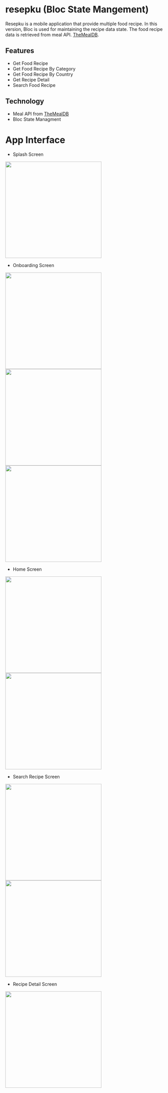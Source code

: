# resepku (Bloc State Mangement)

Resepku is a mobile application that provide multiple food recipe. In this version, Bloc is used for maintaining the recipe data state. The food recipe data is retrieved from meal API. [TheMealDB](https://www.themealdb.com/api.php).

## Features
- Get Food Recipe
- Get Food Recipe By Category
- Get Food Recipe By Country
- Get Recipe Detail
- Search Food Recipe

## Technology
- Meal API from [TheMealDB](https://www.themealdb.com/api.php)
- Bloc State Managment

# App Interface
* Splash Screen
<img src="https://github.com/3henzijuandri3/resepku/assets/89207690/599d8795-903d-4d4f-bfa1-c0c7f216bd79" width="300">
 
* Onboarding Screen
<img src="https://github.com/3henzijuandri3/resepku/assets/89207690/448277b8-8e31-4de5-ad1e-4c5225099fa8" width="300">
<img src="https://github.com/3henzijuandri3/resepku/assets/89207690/1f946599-5724-4ad1-a8bc-4f438c36de4e" width="300">
<img src="https://github.com/3henzijuandri3/resepku/assets/89207690/4005d73a-2aa1-4dd7-bd3d-68b511cbfd2e" width="300">

* Home Screen
<img src="https://github.com/3henzijuandri3/resepku/assets/89207690/9c00a29e-6c50-451f-8c33-7640aede4a7b" width="300">
<img src="https://github.com/3henzijuandri3/resepku/assets/89207690/219f2831-190c-466c-aac5-fcda13b76dc2" width="300">

* Search Recipe Screen
<img src="https://github.com/3henzijuandri3/resepku/assets/89207690/ea4a8e2f-3438-4226-850d-ed48ab85694b" width="300">
<img src="https://github.com/3henzijuandri3/resepku/assets/89207690/d15effb0-826e-4783-bdbe-ab15dd6a8fc1" width="300">

* Recipe Detail Screen
<img src="https://github.com/3henzijuandri3/resepku/assets/89207690/8174b22d-54ca-4c0a-97e7-a53ccb4ff411" width="300">

